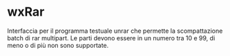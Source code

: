 # wxRar
Interfaccia per il programma testuale unrar che permette la scompattazione batch di rar multipart. Le parti devono essere in un numero tra 10 e 99, di meno o di più non sono supportate.

